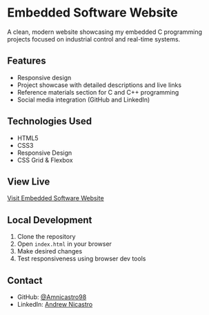 # Embedded Software Website

A clean, modern website showcasing my embedded C programming projects focused on industrial control and real-time systems.

## Features
- Responsive design
- Project showcase with detailed descriptions and live links
- Reference materials section for C and C++ programming
- Social media integration (GitHub and LinkedIn)

## Technologies Used
- HTML5
- CSS3
- Responsive Design
- CSS Grid & Flexbox

## View Live
[Visit Embedded Software Website](https://amnicastro98.github.io/Embedded-Software-Website/)  <!-- Update with live URL if available -->

## Local Development
1. Clone the repository
2. Open `index.html` in your browser
3. Make desired changes
4. Test responsiveness using browser dev tools

## Contact
- GitHub: [@Amnicastro98](https://github.com/Amnicastro98)
- LinkedIn: [Andrew Nicastro](https://www.linkedin.com/in/andrew-nicastro-a80938186/)
